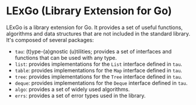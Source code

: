 # LExGo (Library Extension for Go)

LExGo is a library extension for Go. It provides a set of useful functions, algorithms and data structures that are not included in the standard library. It's composed of several packages:

- `tau`: (t)ype-(a)gnostic (u)tilities; provides a set of interfaces and functions that can be used with any type.
- `list`: provides implementations for the `List` interface defined in `tau`.
- `table`: provides implementations for the `Map` interface defined in `tau`.
- `tree`: provides implementations for the `Tree` interface defined in `tau`.
- `deque`: provides implementations for the `Deque` interface defined in `tau`.
- `algo`: provides a set of widely used algorithms.
- `errs`: provides a set of error types used in the library.
